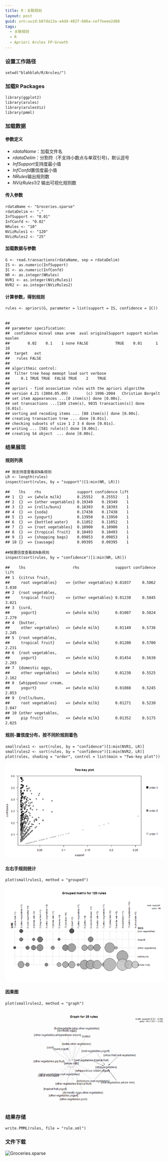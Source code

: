 ```yaml
---
title: R：关联规则
layout: post
guid: urn:uuid:b87da13a-a4dd-402f-b06a-cef7eeee2d88
tags:
  - 关联规则
  - R
  - Apriori Arules FP-Growth
---
```


### 设置工作路径

    setwd("blahblah/R/Arules/")

### 加载R Packages

    library(ggplot2)
    library(arules)
    library(arulesViz)
    library(pmml)
    

### 加载数据

#### 参数定义
*   <em>rdataName</em>：加载文件名
*   <em>rdataDelim</em>：分割符（不支持小数点与单双引号)，默认逗号
*   <em>InfSupport</em>支持度最小值
*   <em>InfConfd</em>置信度最小值
*   <em>NRules</em>输出规则数
*   <em>NVizRules1/2 </em>输出可视化规则数
 
#### 传入参数

    rdataName <- "Groceries.sparse"
    rdataDelim <- ","
    InfSupport <- "0.01"
    InfConfd <- "0.02"
    NRules <- "10"
    NVizRules1 <- "120"
    NVizRules2 <- "25"

#### 加载数据与参数

    G <- read.transactions(rdataName, sep = rdataDelim)
    IS <- as.numeric(InfSupport)
    IC <- as.numeric(InfConfd)
    NR <- as.integer(NRules)
    NVR1 <- as.integer(NVizRules1)
    NVR2 <- as.integer(NVizRules2)

#### 计算参数，得到规则

    rules <- apriori(G, parameter = list(support = IS, confidence = IC))
    

    ## 
    ## parameter specification:
    ##  confidence minval smax arem  aval originalSupport support minlen maxlen
    ##        0.02    0.1    1 none FALSE            TRUE    0.01      1     10
    ##  target   ext
    ##   rules FALSE
    ## 
    ## algorithmic control:
    ##  filter tree heap memopt load sort verbose
    ##     0.1 TRUE TRUE  FALSE TRUE    2    TRUE
    ## 
    ## apriori - find association rules with the apriori algorithm
    ## version 4.21 (2004.05.09)        (c) 1996-2004   Christian Borgelt
    ## set item appearances ...[0 item(s)] done [0.00s].
    ## set transactions ...[169 item(s), 9835 transaction(s)] done [0.01s].
    ## sorting and recoding items ... [88 item(s)] done [0.00s].
    ## creating transaction tree ... done [0.01s].
    ## checking subsets of size 1 2 3 4 done [0.01s].
    ## writing ... [581 rule(s)] done [0.00s].
    ## creating S4 object  ... done [0.00s].


### 结果展现

#### 规则列表

    ## 按支持度查看前N条规则
    LR <- length(rules)
    inspect(sort(rules, by = "support")[1:min(NR, LR)])  
    
    ##    lhs    rhs                support confidence lift
    ## 1  {}  => {whole milk}       0.25552    0.25552    1
    ## 2  {}  => {other vegetables} 0.19349    0.19349    1
    ## 3  {}  => {rolls/buns}       0.18393    0.18393    1
    ## 4  {}  => {soda}             0.17438    0.17438    1
    ## 5  {}  => {yogurt}           0.13950    0.13950    1
    ## 6  {}  => {bottled water}    0.11052    0.11052    1
    ## 7  {}  => {root vegetables}  0.10900    0.10900    1
    ## 8  {}  => {tropical fruit}   0.10493    0.10493    1
    ## 9  {}  => {shopping bags}    0.09853    0.09853    1
    ## 10 {}  => {sausage}          0.09395    0.09395    1
    
    ##按置信度查看前N条规则
    inspect(sort(rules, by = "confidence")[1:min(NR, LR)])

    ##    lhs                     rhs                support confidence  lift
    ## 1  {citrus fruit,                                                     
    ##     root vegetables}    => {other vegetables} 0.01037     0.5862 3.030
    ## 2  {root vegetables,                                                  
    ##     tropical fruit}     => {other vegetables} 0.01230     0.5845 3.021
    ## 3  {curd,                                                             
    ##     yogurt}             => {whole milk}       0.01007     0.5824 2.279
    ## 4  {butter,                                                           
    ##     other vegetables}   => {whole milk}       0.01149     0.5736 2.245
    ## 5  {root vegetables,                                                  
    ##     tropical fruit}     => {whole milk}       0.01200     0.5700 2.231
    ## 6  {root vegetables,                                                  
    ##     yogurt}             => {whole milk}       0.01454     0.5630 2.203
    ## 7  {domestic eggs,                                                    
    ##     other vegetables}   => {whole milk}       0.01230     0.5525 2.162
    ## 8  {whipped/sour cream,                                               
    ##     yogurt}             => {whole milk}       0.01088     0.5245 2.053
    ## 9  {rolls/buns,                                                       
    ##     root vegetables}    => {whole milk}       0.01271     0.5230 2.047
    ## 10 {other vegetables,                                                 
    ##     pip fruit}          => {whole milk}       0.01352     0.5175 2.025


#### 规则-置信度分布，按不同阶规则着色

    smallrules1 <- sort(rules, by = "confidence")[1:min(NVR1, LR)]
    smallrules2 <- sort(rules, by = "confidence")[1:min(NVR2, LR)]
    plot(rules, shading = "order", control = list(main = "Two-key plot"))

![pic51.png](\media\pic\2014-04-11\pic51.png)

#### 左右手规则统计

    plot(smallrules1, method = "grouped")

![pic52.png](\media\pic\2014-04-11\pic52.png)

#### 因果图

    plot(smallrules2, method = "graph")

![pic53.png](\media\pic\2014-04-11\pic53.png)

### 结果存储

    write.PMML(rules, file = "rule.xml")
    
### 文件下载

![Groceries.sparse](\media\pic\2014-04-11\Groceries.sparse)